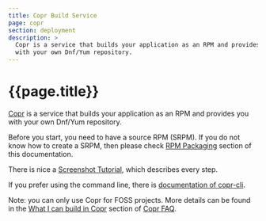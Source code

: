 ```yaml
---
title: Copr Build Service
page: copr
section: deployment
description: >
  Copr is a service that builds your application as an RPM and provides you
  with your own Dnf/Yum repository.
---
```


# {{page.title}}

[Copr](https://copr.fedoraproject.org/) is a service that builds your application as an RPM and provides you
  with your own Dnf/Yum repository.

Before you start, you need to have a source RPM (SRPM). If you do not know how to create a SRPM, then please check [RPM Packaging](../rpm/about.html) section of this documentation.

There is nice a [Screenshot Tutorial](https://fedorahosted.org/copr/wiki/ScreenshotsTutorial), which describes every step.

If you prefer using the command line, there is [documentation of copr-cli](copr-cli.html).

Note: you can only use Copr for FOSS projects. More details can be found in the [What I can build in Copr](https://fedorahosted.org/copr/wiki/UserDocs#WhatIcanbuildinCopr) section of [Copr FAQ](https://fedorahosted.org/copr/wiki/UserDocs#FAQ).
